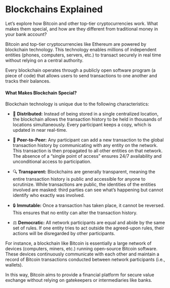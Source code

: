 # Blockchains Explained

Let’s explore how Bitcoin and other top-tier cryptocurrencies work. What makes them special, and how are they different from traditional money in your bank account?

Bitcoin and top-tier cryptocurrencies like Ethereum are powered by blockchain technology. This technology enables millions of independent entities (phones, computers, servers, etc.) to transact securely in real time without relying on a central authority.

Every blockchain operates through a publicly open software program (a piece of code) that allows users to send transactions to one another and tracks their balances.

#### What Makes Blockchain Special?
Blockchain technology is unique due to the following characteristics:

- 📡 **Distributed:**
Instead of being stored in a single centralized location, the blockchain allows the transaction history to be held in thousands of locations simultaneously. Every participant keeps a copy, which is updated in near real-time.

- 🔗 **Peer-to-Peer:**
Any participant can add a new transaction to the global transaction history by communicating with any entity on the network. This transaction is then propagated to all other entities on that network. The absence of a “single point of access” ensures 24/7 availability and unconditional access to participation.

- 🔍 **Transparent:**
Blockchains are generally transparent, meaning the entire transaction history is public and accessible for anyone to scrutinize. While transactions are public, the identities of the entities involved are masked: third parties can see what’s happening but cannot identify who exactly was involved.

- 🔒 **Immutable:**
Once a transaction has taken place, it cannot be reversed. This ensures that no entity can alter the transaction history.

- ⚖️ **Democratic:**
All network participants are equal and abide by the same set of rules. If one entity tries to act outside the agreed-upon rules, their actions will be disregarded by other participants.

For instance, a blockchain like Bitcoin is essentially a large network of devices (computers, miners, etc.) running open-source Bitcoin software. These devices continuously communicate with each other and maintain a record of Bitcoin transactions conducted between network participants (i.e., wallets).

In this way, Bitcoin aims to provide a financial platform for secure value exchange without relying on gatekeepers or intermediaries like banks.